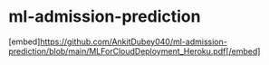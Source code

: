 # ml-admission-prediction


[embed]https://github.com/AnkitDubey040/ml-admission-prediction/blob/main/MLForCloudDeployment_Heroku.pdf[/embed]
